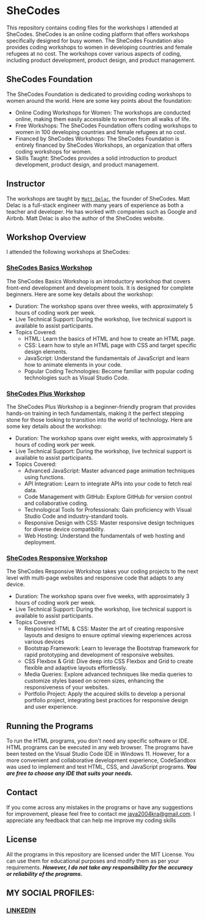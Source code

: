 # SheCodes
This repository contains coding files for the workshops I attended at SheCodes. SheCodes is an online coding platform that offers workshops specifically designed for busy women. The SheCodes Foundation also provides coding workshops to women in developing countries and female refugees at no cost. The workshops cover various aspects of coding, including product development, product design, and product management.

## SheCodes Foundation
The SheCodes Foundation is dedicated to providing coding workshops to women around the world. Here are some key points about the foundation:
* Online Coding Workshops for Women: The workshops are conducted online, making them easily accessible to women from all walks of life.
* Free Workshops: The SheCodes Foundation offers coding workshops to women in 100 developing countries and female refugees at no cost.
* Financed by SheCodes Workshops: The SheCodes Foundation is entirely financed by SheCodes Workshops, an organization that offers coding workshops for women.
* Skills Taught: SheCodes provides a solid introduction to product development, product design, and product management.

## Instructor
The workshops are taught by [`Matt Delac`](https://www.linkedin.com/in/mattdelac/), the founder of SheCodes. Matt Delac is a full-stack engineer with many years of experience as both a teacher and developer. He has worked with companies such as Google and Airbnb. Matt Delac is also the author of the SheCodes website.

## Workshop Overview
I attended the following workshops at SheCodes:

### [SheCodes Basics Workshop](https://github.com/fromjyce/SheCodes/tree/main/SheCodesBasics)
The SheCodes Basics Workshop is an introductory workshop that covers front-end development and development tools. It is designed for complete beginners. Here are some key details about the workshop:

* Duration: The workshop spans over three weeks, with approximately 5 hours of coding work per week.
* Live Technical Support: During the workshop, live technical support is available to assist participants.
* Topics Covered:
  * HTML: Learn the basics of HTML and how to create an HTML page.
  * CSS: Learn how to style an HTML page with CSS and target specific design elements.
  * JavaScript: Understand the fundamentals of JavaScript and learn how to animate elements in your code.
  * Popular Coding Technologies: Become familiar with popular coding technologies such as Visual Studio Code.

### [SheCodes Plus Workshop](https://github.com/fromjyce/SheCodes/tree/main/SheCodesPlus)
The SheCodes Plus Workshop is a beginner-friendly program that provides hands-on training in tech fundamentals, making it the perfect stepping stone for those looking to transition into the world of technology. Here are some key details about the workshop:

* Duration: The workshop spans over eight weeks, with approximately 5 hours of coding work per week.
* Live Technical Support: During the workshop, live technical support is available to assist participants.
* Topics Covered:
  * Advanced JavaScript: Master advanced page animation techniques using functions.
  * API Integration: Learn to integrate APIs into your code to fetch real data.
  * Code Management with GitHub: Explore GitHub for version control and collaborative coding.
  * Technological Tools for Professionals: Gain proficiency with Visual Studio Code and industry-standard tools.
  * Responsive Design with CSS: Master responsive design techniques for diverse device compatibility.
  * Web Hosting: Understand the fundamentals of web hosting and deployment.

### [SheCodes Responsive Workshop](https://github.com/fromjyce/SheCodes/tree/main/SheCodesResponsive)
The SheCodes Responsive Workshop takes your coding projects to the next level with multi-page websites and responsive code that adapts to any device.

* Duration: The workshop spans over five weeks, with approximately 3 hours of coding work per week.
* Live Technical Support: During the workshop, live technical support is available to assist participants.
* Topics Covered:
  * Responsive HTML & CSS: Master the art of creating responsive layouts and designs to ensure optimal viewing experiences across various devices
  * Bootstrap Framework: Learn to leverage the Bootstrap framework for rapid prototyping and development of responsive websites.
  * CSS Flexbox & Grid: Dive deep into CSS Flexbox and Grid to create flexible and adaptive layouts effortlessly.
  * Media Queries: Explore advanced techniques like media queries to customize styles based on screen sizes, enhancing the responsiveness of your websites.
  * Portfolio Project: Apply the acquired skills to develop a personal portfolio project, integrating best practices for responsive design and user experience.

## Running the Programs
To run the HTML programs, you don't need any specific software or IDE. HTML programs can be executed in any web browser.  The programs have been tested on the Visual Studio Code IDE in Windows 11. However, for a more convenient and collaborative development experience, CodeSandbox was used to implement and test HTML, CSS, and JavaScript programs.
***You are free to choose any IDE that suits your needs.***

## Contact
If you come across any mistakes in the programs or have any suggestions for improvement, please feel free to contact me <jaya2004kra@gmail.com>. I appreciate any feedback that can help me improve my coding skills

## License
All the programs in this repository are licensed under the MIT License. You can use them for educational purposes and modify them as per your requirements. ***However, I do not take any responsibility for the accuracy or reliability of the programs.***

## MY SOCIAL PROFILES:
### [LINKEDIN](https://www.linkedin.com/in/jayashre-%E2%80%8E-932002251/)



